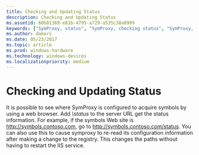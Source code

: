 ```yaml
---
title: Checking and Updating Status
description: Checking and Updating Status
ms.assetid: 60b81369-e81b-4795-a729-a535c38a0999
keywords: ["SymProxy, status", "SymProxy, checking status", "SymProxy, updating status"]
ms.author: domars
ms.date: 05/23/2017
ms.topic: article
ms.prod: windows-hardware
ms.technology: windows-devices
ms.localizationpriority: medium
---
```


# Checking and Updating Status


It is possible to see where SymProxy is configured to acquire symbols by using a web browser. Add *\\status* to the server URL get the status information. For example, if the symbols Web site is http://symbols.contoso.com, go to http://symbols.contoso.com/status. You can also use this to cause symproxy to re-read its configuration information after making a change to the registry. This changes the paths without having to restart the IIS service.

 

 





